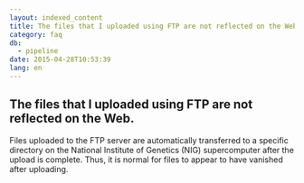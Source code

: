 ```yaml
---
layout: indexed_content
title: The files that I uploaded using FTP are not reflected on the Web.
category: faq
db:
  - pipeline
date: 2015-04-28T10:53:39
lang: en
---
```


## The files that I uploaded using FTP are not reflected on the Web.

Files uploaded to the FTP server are automatically transferred to a specific directory on the National Institute of Genetics (NIG) supercomputer after the upload is complete. Thus, it is normal for files to appear to have vanished after uploading.